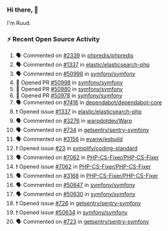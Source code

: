 ### Hi there, 👋

I'm Ruud.
 
### :zap: Recent Open Source Activity

<!--START_SECTION:activity-->
1. 🗣 Commented on [#2339](https://github.com/phpredis/phpredis/issues/2339#issuecomment-1639858549) in [phpredis/phpredis](https://github.com/phpredis/phpredis)
2. 🗣 Commented on [#1337](https://github.com/elastic/elasticsearch-php/issues/1337#issuecomment-1637967552) in [elastic/elasticsearch-php](https://github.com/elastic/elasticsearch-php)
3. 🗣 Commented on [#50998](https://github.com/symfony/symfony/pull/50998#issuecomment-1637845751) in [symfony/symfony](https://github.com/symfony/symfony)
4. 💪 Opened PR [#50998](https://github.com/symfony/symfony/pull/50998) in [symfony/symfony](https://github.com/symfony/symfony)
5. 💪 Opened PR [#50980](https://github.com/symfony/symfony/pull/50980) in [symfony/symfony](https://github.com/symfony/symfony)
6. 💪 Opened PR [#50978](https://github.com/symfony/symfony/pull/50978) in [symfony/symfony](https://github.com/symfony/symfony)
7. 🗣 Commented on [#7416](https://github.com/dependabot/dependabot-core/issues/7416#issuecomment-1630269457) in [dependabot/dependabot-core](https://github.com/dependabot/dependabot-core)
8. ❗ Opened issue [#1337](https://github.com/elastic/elasticsearch-php/issues/1337) in [elastic/elasticsearch-php](https://github.com/elastic/elasticsearch-php)
9. 🗣 Commented on [#3276](https://github.com/warpdotdev/Warp/issues/3276#issuecomment-1617451774) in [warpdotdev/Warp](https://github.com/warpdotdev/Warp)
10. 🗣 Commented on [#734](https://github.com/getsentry/sentry-symfony/issues/734#issuecomment-1597163347) in [getsentry/sentry-symfony](https://github.com/getsentry/sentry-symfony)
11. 🗣 Commented on [#3156](https://github.com/evanw/esbuild/issues/3156#issuecomment-1592794417) in [evanw/esbuild](https://github.com/evanw/esbuild)
12. ❗ Opened issue [#23](https://github.com/symplify/coding-standard/issues/23) in [symplify/coding-standard](https://github.com/symplify/coding-standard)
13. 🗣 Commented on [#7062](https://github.com/PHP-CS-Fixer/PHP-CS-Fixer/issues/7062#issuecomment-1592494647) in [PHP-CS-Fixer/PHP-CS-Fixer](https://github.com/PHP-CS-Fixer/PHP-CS-Fixer)
14. ❗ Opened issue [#7062](https://github.com/PHP-CS-Fixer/PHP-CS-Fixer/issues/7062) in [PHP-CS-Fixer/PHP-CS-Fixer](https://github.com/PHP-CS-Fixer/PHP-CS-Fixer)
15. 🗣 Commented on [#3168](https://github.com/PHP-CS-Fixer/PHP-CS-Fixer/issues/3168#issuecomment-1592453235) in [PHP-CS-Fixer/PHP-CS-Fixer](https://github.com/PHP-CS-Fixer/PHP-CS-Fixer)
16. 🗣 Commented on [#50647](https://github.com/symfony/symfony/issues/50647#issuecomment-1589720607) in [symfony/symfony](https://github.com/symfony/symfony)
17. 🗣 Commented on [#50630](https://github.com/symfony/symfony/issues/50630#issuecomment-1589701193) in [symfony/symfony](https://github.com/symfony/symfony)
18. ❗ Opened issue [#726](https://github.com/getsentry/sentry-symfony/issues/726) in [getsentry/sentry-symfony](https://github.com/getsentry/sentry-symfony)
19. ❗ Opened issue [#50634](https://github.com/symfony/symfony/issues/50634) in [symfony/symfony](https://github.com/symfony/symfony)
20. 🗣 Commented on [#723](https://github.com/getsentry/sentry-symfony/pull/723#issuecomment-1586718205) in [getsentry/sentry-symfony](https://github.com/getsentry/sentry-symfony)
<!--END_SECTION:activity-->

